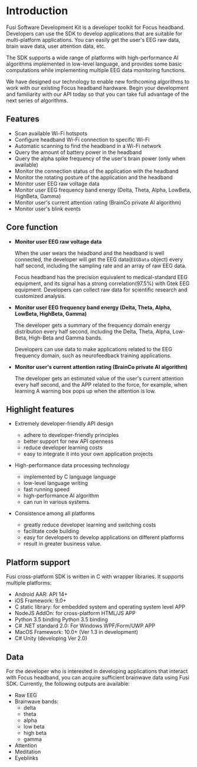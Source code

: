 # Introduction

Fusi Software Development Kit is a developer toolkit for Focus headband. Developers can use the SDK to develop applications that are suitable for multi-platform applications. You can easily get the user's EEG raw data, brain wave data, user attention data, etc.

The SDK supports a wide range of platforms with high-performance AI algorithms implemented in low-level language, and provides some basic computations while implementing multiple EEG data monitoring functions.

We have designed our technology to enable new forthcoming algorithms to work with our existing Focus headband hardware. Begin your development and familiarity with our API today so that you can take full advantage of the next series of algorithms.

## Features

* Scan available Wi-Fi hotspots
* Configure headband Wi-Fi connection to specific Wi-Fi
* Automatic scanning to find the headband in a Wi-Fi network
* Query the amount of battery power in the headband
* Query the alpha spike frequency of the user's brain power (only when available)
* Monitor the connection status of the application with the headband
* Monitor the rotating posture of the application and the headband
* Monitor user EEG raw voltage data
* Monitor user EEG frequency band energy (Delta, Theta, Alpha, LowBeta, HighBeta, Gamma) 
* Monitor user's current attention rating (BrainCo private AI algorithm)
* Monitor user's blink events

## Core function

* **Monitor user EEG raw voltage data**

	When the user wears the headband and the headband is well connected, the developer will get the EEG data(`EEGData` object) every half second, including the sampling rate and an array of raw EEG data.

	Focus headband has the precision equivalent to medical-standard EEG equipment, and its signal has a strong correlation(97.5%) with Gtek EEG equipment. Developers can collect raw data for scientific research and customized analysis.

* **Monitor user EEG frequency band energy (Delta, Theta, Alpha, LowBeta, HighBeta, Gamma)**

	The developer gets a summary of the frequency domain energy distribution every half second, including the Delta, Theta, Alpha, Low-Beta, High-Beta and Gamma bands.
		
	Developers can use data to make applications related to the EEG frequency domain, such as neurofeedback training applications. 
	
* **Monitor user's current attention rating (BrainCo private AI algorithm)**

	The developer gets an estimated value of the user's current attention every half second, and the APP related to the force, for example, when learning A warning box pops up when the attention is low.

## Highlight features
* Extremely developer-friendly API design

	* adhere to developer-friendly principles
	* better support for new API openness
	* reduce developer learning costs
	* easy to integrate it into your own application projects

* High-performance data processing technology 
	* implemented by C language language 
	* low-level language writing
	* fast running speed
	* high-performance AI algorithm
	* can run in various systems.

* Consistence among all platforms
	* greatly reduce developer learning and switching costs
	* facilitate code building
	* easy for developers to develop applications on different platforms
	* result in greater business value.

## Platform support

Fusi cross-platform SDK is written in C with wrapper libraries. It supports multiple platforms:

* Android AAR: API 14+
* iOS Framework: 9.0+
* C static library: for embedded system and operating system level APP
* NodeJS AddOn: for cross-platform HTML/JS APP
* Python 3.5 binding Python 3.5 binding
* C# .NET standard 2.0: For Windows WPF/Form/UWP APP
* MacOS Framework: 10.0+ (Ver 1.3 in development)
* C# Unity (developing Ver 2.0)

## Data

For the developer who is interested in developing applications that interact with Focus headband, you can acquire sufficient brainwave data using Fusi SDK. Currently, the following outputs are available:

* Raw EEG
* Brainwave bands:
	* delta
	* theta
	* alpha
	* low beta
	* high beta
	* gamma
* Attention
* Meditation
* Eyeblinks
